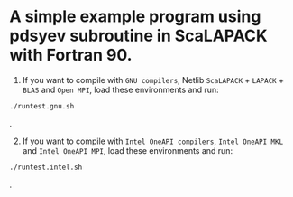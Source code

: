 # A simple example program using pdsyev subroutine in ScaLAPACK with Fortran 90.

1. If you want to compile with `GNU compilers`, Netlib `ScaLAPACK` + `LAPACK` + `BLAS` and `Open MPI`, load these environments and run:
```bash
./runtest.gnu.sh
```
.

2. If you want to compile with `Intel OneAPI compilers`, `Intel OneAPI MKL` and `Intel OneAPI MPI`, load these environments and run:
```bash
./runtest.intel.sh
```
.

